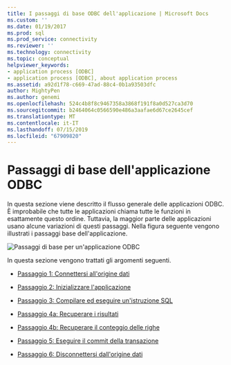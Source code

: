 ```yaml
---
title: I passaggi di base ODBC dell'applicazione | Microsoft Docs
ms.custom: ''
ms.date: 01/19/2017
ms.prod: sql
ms.prod_service: connectivity
ms.reviewer: ''
ms.technology: connectivity
ms.topic: conceptual
helpviewer_keywords:
- application process [ODBC]
- application process [ODBC], about application process
ms.assetid: a92d1f78-c669-47ad-88c4-0b1a93503dfc
author: MightyPen
ms.author: genemi
ms.openlocfilehash: 524c4b8f8c9467358a3868f191f8a0d527ca3d70
ms.sourcegitcommit: b2464064c0566590e486a3aafae6d67ce2645cef
ms.translationtype: MT
ms.contentlocale: it-IT
ms.lasthandoff: 07/15/2019
ms.locfileid: "67909820"
---
```

# <a name="basic-odbc-application-steps"></a>Passaggi di base dell'applicazione ODBC
In questa sezione viene descritto il flusso generale delle applicazioni ODBC. È improbabile che tutte le applicazioni chiama tutte le funzioni in esattamente questo ordine. Tuttavia, la maggior parte delle applicazioni usano alcune variazioni di questi passaggi. Nella figura seguente vengono illustrati i passaggi base dell'applicazione.  
  
 ![Passaggi di base per un'applicazione ODBC](../../../odbc/reference/develop-app/media/pr10.gif "pr10")  
  
 In questa sezione vengono trattati gli argomenti seguenti.  
  
-   [Passaggio 1: Connettersi all'origine dati](../../../odbc/reference/develop-app/step-1-connect-to-the-data-source.md)  
  
-   [Passaggio 2: Inizializzare l'applicazione](../../../odbc/reference/develop-app/step-2-initialize-the-application.md)  
  
-   [Passaggio 3: Compilare ed eseguire un'istruzione SQL](../../../odbc/reference/develop-app/step-3-build-and-execute-an-sql-statement.md)  
  
-   [Passaggio 4a: Recuperare i risultati](../../../odbc/reference/develop-app/step-4a-fetch-the-results.md)  
  
-   [Passaggio 4b: Recuperare il conteggio delle righe](../../../odbc/reference/develop-app/step-4b-fetch-the-row-count.md)  
  
-   [Passaggio 5: Eseguire il commit della transazione](../../../odbc/reference/develop-app/step-5-commit-the-transaction.md)  
  
-   [Passaggio 6: Disconnettersi dall'origine dati](../../../odbc/reference/develop-app/step-6-disconnect-from-the-data-source.md)
